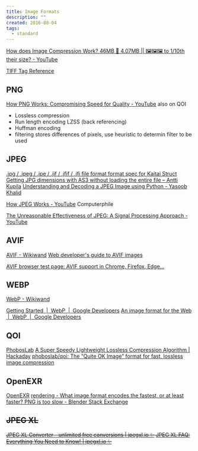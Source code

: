 ```yaml
---
title: Image Formats
description: ""
created: 2016-08-04
tags:
  - standard
---
```


[How does Image Compression Work? 46MB 📩 4.07MB || 🖼🖼🖼 to 1/10th their size? - YouTube](https://www.youtube.com/watch?v=Kv1Hiv3ox8I)

[TIFF Tag Reference](http://www.awaresystems.be/imaging/tiff/tifftags.html)

## PNG

[How PNG Works: Compromising Speed for Quality - YouTube](https://www.youtube.com/watch?v=EFUYNoFRHQI) also on QOI

- Lossless compression
- Run length encoding
  LZSS (back referencing)
- Huffman encoding
- filtering
  stores differences of pixels, use heuristic to determin filter to be used

## JPEG

[.jpg / .jpeg / .jpe / .jif / .jfif / .jfi file format format spec for Kaitai Struct](http://formats.kaitai.io/jpeg/index.html)
[Getting JPG dimensions with AS3 without loading the entire file – Antti Kupila](http://www.anttikupila.com/flash/getting-jpg-dimensions-with-as3-without-loading-the-entire-file/)
[Understanding and Decoding a JPEG Image using Python - Yasoob Khalid](https://yasoob.me/posts/understanding-and-writing-jpeg-decoder-in-python/)

[How JPEG Works - YouTube](https://www.youtube.com/playlist?list=PLzH6n4zXuckoAod3z31QEST1ZaizBuNHh) Computerphile

[The Unreasonable Effectiveness of JPEG: A Signal Processing Approach - YouTube](https://www.youtube.com/watch?v=0me3guauqOU)

## AVIF

[AVIF - Wikiwand](https://www.wikiwand.com/en/AVIF)
[Web developer's guide to AVIF images](https://darekkay.com/blog/avif-images/)

[AVIF browser test page: AVIF support in Chrome, Firefox, Edge…](https://libre-software.net/image/avif-test/)

## WEBP

[WebP - Wikiwand](https://www.wikiwand.com/en/WebP)

[Getting Started  |  WebP  |  Google Developers](https://developers.google.com/speed/webp/docs/using)
[An image format for the Web  |  WebP  |  Google Developers](https://developers.google.com/speed/webp/)

## QOI

[PhobosLab](https://phoboslab.org/log/2021/11/qoi-fast-lossless-image-compression)
[A Super Speedy Lightweight Lossless Compression Algorithm | Hackaday](https://hackaday.com/2021/11/30/a-super-speedy-lightweight-lossless-compression-algorithm/)
[phoboslab/qoi: The “Quite OK Image” format for fast, lossless image compression](https://github.com/phoboslab/qoi)

## OpenEXR

[OpenEXR](https://www.openexr.com/)
[rendering - What image format encodes the fastest, or at least faster? PNG is too slow - Blender Stack Exchange](https://blender.stackexchange.com/questions/148231/what-image-format-encodes-the-fastest-or-at-least-faster-png-is-too-slow)

## ~~JPEG XL~~

~~[JPEG XL Converter - unlimited free conversions | jpegxl.io ✨](https://jpegxl.io/)
[JPEG XL FAQ: Everything You Need to Know! | jpegxl.io ✨](https://jpegxl.io/articles/faq/#introduction)~~
